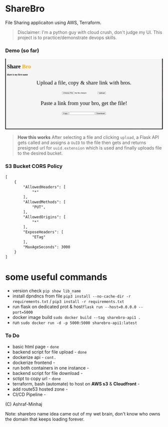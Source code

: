 # ShareBro
 File Sharing applicaiton using AWS, Terraform.

> Disclaimer: I'm a python guy with cloud crush, don't judge my UI. This project is to practice/demonstrate devops skills.

### Demo (so far)
![cover](docs/init_demo.png)

> **How this works**
> After selecting a file and clicking `upload`, a Flask API gets called and assigns a `UuID` to the file then gets and returns presigned url for `uuid.extension` which is used and finally uploads file to the desired bucket.

### S3 Bucket CORS Policy
```
[
    {
        "AllowedHeaders": [
            "*"
        ],
        "AllowedMethods": [
            "PUT",
        ],
        "AllowedOrigins": [
            "*"
        ],
        "ExposeHeaders": [
            "ETag"
        ],
        "MaxAgeSeconds": 3000
    }
]
```

# some useful commands
* version check `pip show lib_name`
* install dpndncs from file `pip3 install --no-cache-dir -r requirements.txt` / `pip3 install -r requirements.txt`
* run flask on dedicated prot & host`flask run --host=0.0.0.0 --port=5000`
* docker image build `sudo docker build --tag sharebro-api1 .`
* run `sudo docker run -d -p 5000:5000 sharebro-api1:latest`


### To Do
* basic html page - `done`
* backend script for file upload - `done`
* dockerize api - `cont.`
* dockerize frontend - 
* run both containers in one instance -
* backend script for file download -
* sctipt to copy url - `done`
* terraform, bash (automate) to host on **AWS s3** & **Cloudfront** -
* add route53 hosted zone - 
* CI/CD Pipeline -

(C) Ashraf-Minhaj

Note: sharebro name idea came out of my wet brain, don't know who owns the domain that keeps loading forever.